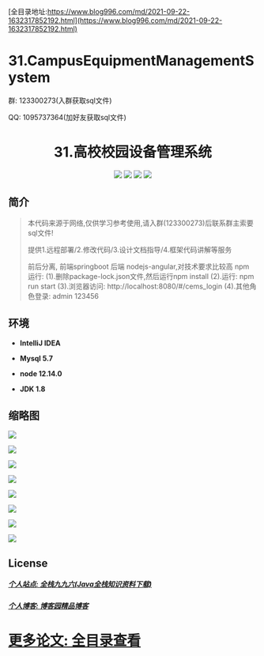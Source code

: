 [全目录地址:https://www.blog996.com/md/2021-09-22-1632317852192.html](https://www.blog996.com/md/2021-09-22-1632317852192.html)
# 31.CampusEquipmentManagementSystem

<p>群: 123300273(入群获取sql文件)</p>
<p>QQ: 1095737364(加好友获取sql文件)</p>

<p><h1 align="center">31.高校校园设备管理系统</h1></p>



<p align="center">
	<img src="https://img.shields.io/badge/jdk-1.8-orange.svg"/>
    <img src="https://img.shields.io/badge/springboot-2.x-lightgrey.svg"/>
    <img src="https://img.shields.io/badge/maven-3.x-blue.svg"/>
    <img src="https://img.shields.io/badge/node-3.0.x-yellow.svg"/>
</p>

## 简介

> 本代码来源于网络,仅供学习参考使用,请入群(123300273)后联系群主索要sql文件!
>
> 提供1.远程部署/2.修改代码/3.设计文档指导/4.框架代码讲解等服务
>
> 前后分离, 前端springboot 后端 nodejs-angular,对技术要求比较高
> npm 运行:
> (1).删除package-lock.json文件,然后运行npm install
> (2).运行: npm run start
> (3).浏览器访问:  http://localhost:8080/#/cems_login
> (4).其他角色登录: admin 123456


## 环境

- <b>IntelliJ IDEA</b>

- <b>Mysql 5.7</b>

- <b>node 12.14.0</b>

- <b>JDK 1.8</b>

## 缩略图

![](https://img2020.cnblogs.com/blog/588112/202101/588112-20210101143517385-2049753115.png)

![](https://img2020.cnblogs.com/blog/588112/202101/588112-20210101143535828-411406742.png)

![](https://img2020.cnblogs.com/blog/588112/202101/588112-20210101143545484-339455435.png)

![](https://img2020.cnblogs.com/blog/588112/202101/588112-20210101143553775-1694720958.png)

![](https://img2020.cnblogs.com/blog/588112/202101/588112-20210101143602408-1148289001.png)

![](https://img2020.cnblogs.com/blog/588112/202101/588112-20210101143610226-696424806.png)

![](https://img2020.cnblogs.com/blog/588112/202101/588112-20210101143619447-269148904.png)

![](https://img2020.cnblogs.com/blog/588112/202101/588112-20210101143627392-1262889195.png)


## License

##### [个人站点: 全栈九九六(Java全栈知识资料下载)](https://www.blog996.com/)
##### [个人博客: 博客园精品博客](https://www.cnblogs.com/yysbolg/)
# [更多论文: 全目录查看](https://www.blog996.com/md/2021-09-22-1632317852192.html)



